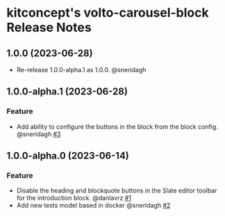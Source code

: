# kitconcept's volto-carousel-block Release Notes

<!-- You should *NOT* be adding new change log entries to this file.
     You should create a file in the news directory instead.
     For helpful instructions, please see:
     https://docs.plone.org/volto/developer-guidelines/contributing.html#create-a-pull-request
-->

<!-- towncrier release notes start -->

## 1.0.0 (2023-06-28)

- Re-release 1.0.0-alpha.1 as 1.0.0. @sneridagh


## 1.0.0-alpha.1 (2023-06-28)

### Feature

- Add ability to configure the buttons in the block from the block config. @sneridagh [#3](https://github.com/kitconcept/volto-introduction-block/pull/3)


## 1.0.0-alpha.0 (2023-06-14)

### Feature

- Disable the heading and blockquote buttons in the Slate editor toolbar for the introduction block. @danlavrz [#1](https://github.com/kitconcept/volto-introduction-block/pull/1)
- Add new tests model based in docker @sneridagh [#2](https://github.com/kitconcept/volto-introduction-block/pull/2)

